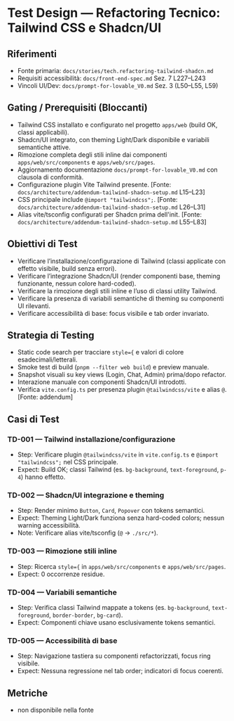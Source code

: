 # Test Design — Refactoring Tecnico: Tailwind CSS e Shadcn/UI

## Riferimenti
- Fonte primaria: `docs/stories/tech.refactoring-tailwind-shadcn.md`
- Requisiti accessibilità: `docs/front-end-spec.md` Sez. 7 L227–L243
- Vincoli UI/Dev: `docs/prompt-for-lovable_V0.md` Sez. 3 (L50–L55, L59)

## Gating / Prerequisiti (Bloccanti)
- Tailwind CSS installato e configurato nel progetto `apps/web` (build OK, classi applicabili).
- Shadcn/UI integrato, con theming Light/Dark disponibile e variabili semantiche attive.
- Rimozione completa degli stili inline dai componenti `apps/web/src/components` e `apps/web/src/pages`.
- Aggiornamento documentazione `docs/prompt-for-lovable_V0.md` con clausola di conformità.
 - Configurazione plugin Vite Tailwind presente. [Fonte: `docs/architecture/addendum-tailwind-shadcn-setup.md` L15–L23]
 - CSS principale include `@import "tailwindcss";`. [Fonte: `docs/architecture/addendum-tailwind-shadcn-setup.md` L26–L31]
 - Alias vite/tsconfig configurati per Shadcn prima dell'init. [Fonte: `docs/architecture/addendum-tailwind-shadcn-setup.md` L55–L83]

## Obiettivi di Test
- Verificare l’installazione/configurazione di Tailwind (classi applicate con effetto visibile, build senza errori).
- Verificare l’integrazione Shadcn/UI (render componenti base, theming funzionante, nessun colore hard-coded).
- Verificare la rimozione degli stili inline e l’uso di classi utility Tailwind.
- Verificare la presenza di variabili semantiche di theming su componenti UI rilevanti.
- Verificare accessibilità di base: focus visibile e tab order invariato.

## Strategia di Testing
- Static code search per tracciare `style={` e valori di colore esadecimali/letterali.
- Smoke test di build (`pnpm --filter web build`) e preview manuale.
- Snapshot visuali su key views (Login, Chat, Admin) prima/dopo refactor.
- Interazione manuale con componenti Shadcn/UI introdotti.
 - Verifica `vite.config.ts` per presenza plugin `@tailwindcss/vite` e alias `@`. [Fonte: addendum]

## Casi di Test

### TD-001 — Tailwind installazione/configurazione
- Step: Verificare plugin `@tailwindcss/vite` in `vite.config.ts` e `@import "tailwindcss";` nel CSS principale.
- Expect: Build OK; classi Tailwind (es. `bg-background`, `text-foreground`, `p-4`) hanno effetto.

### TD-002 — Shadcn/UI integrazione e theming
- Step: Render minimo `Button`, `Card`, `Popover` con tokens semantici.
- Expect: Theming Light/Dark funziona senza hard-coded colors; nessun warning accessibilità.
 - Note: Verificare alias vite/tsconfig (`@` → `./src/*`).

### TD-003 — Rimozione stili inline
- Step: Ricerca `style={` in `apps/web/src/components` e `apps/web/src/pages`.
- Expect: 0 occorrenze residue.

### TD-004 — Variabili semantiche
- Step: Verifica classi Tailwind mappate a tokens (es. `bg-background`, `text-foreground`, `border-border`, `bg-card`).
- Expect: Componenti chiave usano esclusivamente tokens semantici.

### TD-005 — Accessibilità di base
- Step: Navigazione tastiera su componenti refactorizzati, focus ring visibile.
- Expect: Nessuna regressione nel tab order; indicatori di focus coerenti.

## Metriche
- non disponibile nella fonte

